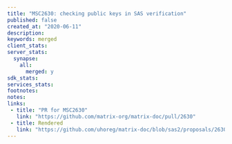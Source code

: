 ```yaml
---
title: "MSC2630: checking public keys in SAS verification"
published: false
created_at: "2020-06-11"
description:
keywords: merged
client_stats:
server_stats:
  synapse:
    all:
      merged: y
sdk_stats:
services_stats:
footnotes:
notes:
links:
 - title: "PR for MSC2630"
   link: "https://github.com/matrix-org/matrix-doc/pull/2630"
 - title: Rendered
   link: "https://github.com/uhoreg/matrix-doc/blob/sas2/proposals/2630-sas-check-public-keys.md"
---
```

